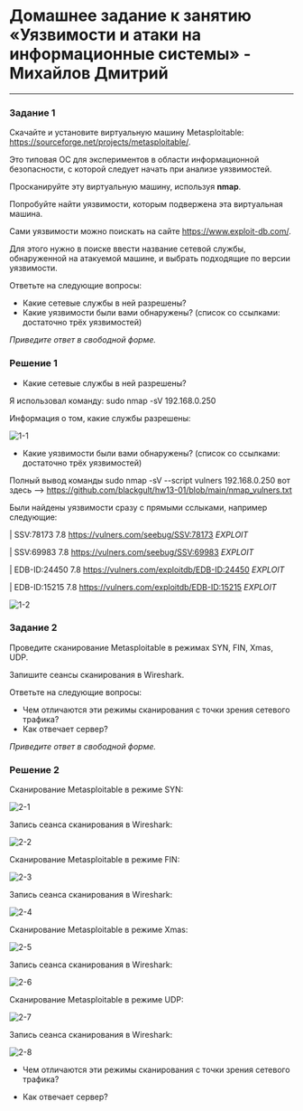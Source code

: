 # Домашнее задание к занятию «Уязвимости и атаки на информационные системы» - Михайлов Дмитрий


------

### Задание 1

Скачайте и установите виртуальную машину Metasploitable: https://sourceforge.net/projects/metasploitable/.

Это типовая ОС для экспериментов в области информационной безопасности, с которой следует начать при анализе уязвимостей.

Просканируйте эту виртуальную машину, используя **nmap**.

Попробуйте найти уязвимости, которым подвержена эта виртуальная машина.

Сами уязвимости можно поискать на сайте https://www.exploit-db.com/.

Для этого нужно в поиске ввести название сетевой службы, обнаруженной на атакуемой машине, и выбрать подходящие по версии уязвимости.

Ответьте на следующие вопросы:

- Какие сетевые службы в ней разрешены?
- Какие уязвимости были вами обнаружены? (список со ссылками: достаточно трёх уязвимостей)
  
*Приведите ответ в свободной форме.*  


### Решение 1

- Какие сетевые службы в ней разрешены?

Я использовал команду:
sudo nmap -sV 192.168.0.250

Информация о том, какие службы разрешены:

![1-1](https://github.com/blackgult/hw13-01/blob/main/1-1.PNG)


- Какие уязвимости были вами обнаружены? (список со ссылками: достаточно трёх уязвимостей)

Полный вывод команды sudo nmap -sV --script vulners 192.168.0.250 вот здесь --> https://github.com/blackgult/hw13-01/blob/main/nmap_vulners.txt

Были найдены уязвимости сразу с прямыми сслыками, например следующие:

|     	SSV:78173	7.8	https://vulners.com/seebug/SSV:78173	*EXPLOIT*

|     	SSV:69983	7.8	https://vulners.com/seebug/SSV:69983	*EXPLOIT*

|     	EDB-ID:24450	7.8	https://vulners.com/exploitdb/EDB-ID:24450	*EXPLOIT*

|     	EDB-ID:15215	7.8	https://vulners.com/exploitdb/EDB-ID:15215	*EXPLOIT*


![1-2](https://github.com/blackgult/hw13-01/blob/main/1-2.PNG)


### Задание 2

Проведите сканирование Metasploitable в режимах SYN, FIN, Xmas, UDP.

Запишите сеансы сканирования в Wireshark.

Ответьте на следующие вопросы:

- Чем отличаются эти режимы сканирования с точки зрения сетевого трафика?
- Как отвечает сервер?

*Приведите ответ в свободной форме.*


### Решение 2

Сканирование Metasploitable в режиме SYN:

![2-1](https://github.com/blackgult/hw13-01/blob/main/2-1.PNG)

Запись сеанса сканирования в Wireshark:

![2-2](https://github.com/blackgult/hw13-01/blob/main/2-2.PNG)

Сканирование Metasploitable в режиме FIN:

![2-3](https://github.com/blackgult/hw13-01/blob/main/2-3.PNG)

Запись сеанса сканирования в Wireshark:

![2-4](https://github.com/blackgult/hw13-01/blob/main/2-4.PNG)

Сканирование Metasploitable в режиме Xmas:

![2-5](https://github.com/blackgult/hw13-01/blob/main/2-5.PNG)

Запись сеанса сканирования в Wireshark:

![2-6](https://github.com/blackgult/hw13-01/blob/main/2-6.PNG)

Сканирование Metasploitable в режиме UDP:

![2-7](https://github.com/blackgult/hw13-01/blob/main/2-7.PNG)

Запись сеанса сканирования в Wireshark:

![2-8](https://github.com/blackgult/hw13-01/blob/main/2-8.PNG)

- Чем отличаются эти режимы сканирования с точки зрения сетевого трафика?

- Как отвечает сервер?
